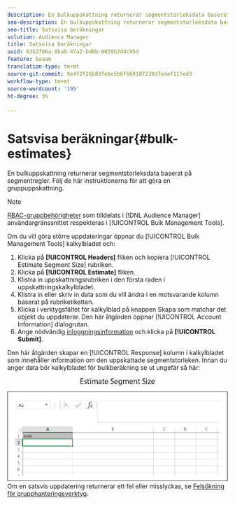 ```yaml
---
description: En bulkuppskattning returnerar segmentstorleksdata baserat på segmentregler. Följ de här instruktionerna för att göra en gruppuppskattning.
seo-description: En bulkuppskattning returnerar segmentstorleksdata baserat på segmentregler. Följ de här instruktionerna för att göra en gruppuppskattning.
seo-title: Satsvisa beräkningar
solution: Audience Manager
title: Satsvisa beräkningar
uuid: 63b2f06a-8ba0-47a2-bd0b-8039b2d4c95d
feature: baaam
translation-type: tm+mt
source-git-commit: 9e4f2f26b83fe6e5b6f669107239d7edaf11fed3
workflow-type: tm+mt
source-wordcount: '195'
ht-degree: 3%

---
```



# Satsvisa beräkningar{#bulk-estimates}

En bulkuppskattning returnerar segmentstorleksdata baserat på segmentregler. Följ de här instruktionerna för att göra en gruppuppskattning.

<!-- 

t_bulk_estimates.xml

 -->

>[!NOTE]
>
>[RBAC-gruppbehörigheter](../../features/administration/administration-overview.md) som tilldelats i [!DNL Audience Manager] användargränssnittet respekteras i [!UICONTROL Bulk Management Tools].

Om du vill göra större uppdateringar öppnar du [!UICONTROL Bulk Management Tools] kalkylbladet och:

1. Klicka på **[!UICONTROL Headers]** fliken och kopiera [!UICONTROL Estimate Segment Size] rubriken.
2. Klicka på **[!UICONTROL Estimate]** fliken.
3. Klistra in uppskattningsrubriken i den första raden i uppskattningskalkylbladet.
4. Klistra in eller skriv in data som du vill ändra i en motsvarande kolumn baserat på rubriketiketten.
5. Klicka i verktygsfältet för kalkylblad på knappen Skapa som matchar det objekt du uppdaterar.
Den här åtgärden öppnar [!UICONTROL Account Information] dialogrutan.
6. Ange nödvändig [inloggningsinformation](../../reference/bulk-management-tools/bulk-management-intro.md#auth-reqs) och klicka på **[!UICONTROL Submit]**.

Den här åtgärden skapar en [!UICONTROL Response] kolumn i kalkylbladet som innehåller information om den uppskattade segmentstorleken. Innan du anger data bör kalkylbladet för bulkberäkning se ut ungefär så här:

![](assets/estimate.png)
Om en satsvis uppdatering returnerar ett fel eller misslyckas, se [Felsökning för grupphanteringsverktyg](../../reference/bulk-management-tools/bulk-troubleshooting.md).

